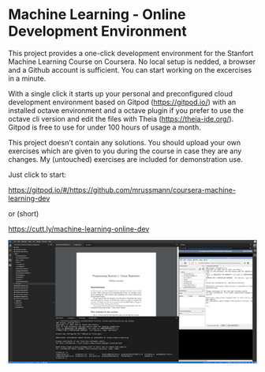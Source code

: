 # Machine Learning - Online Development Environment

This project provides a one-click development environment for the Stanfort Machine Learning Course on Coursera.
No local setup is nedded, a browser and a Github account is sufficient. You can start working on the excercises in a minute.

With a single click it starts up your personal and preconfigured cloud development environment based on Gitpod (https://gitpod.io/)
with an installed octave environment and a octave plugin if you prefer to use the octave cli version and edit the
files with Theia (https://theia-ide.org/). Gitpod is free to use for under 100 hours of usage a month.

This project doesn't contain any solutions. You should upload your own exercises which are given to you during the course in case they are any changes.
My (untouched) exercises are included for demonstration use.

Just click to start:

https://gitpod.io/#/https://github.com/mrussmann/coursera-machine-learning-dev

or (short)

https://cutt.ly/machine-learning-online-dev

![Screenshot](./screenshot.png "Screenshot")
